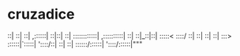 # cruzadice
::|    ::| ::| ,::::\::| ::|::| ::|  ::::::\::::::| ,::::\::::::|
::|    ::|_::|::|    :::::<  ::::/   ::| ::|  ::|  ::|    :::>   
::::::|`:::::| '::::/::| ::|  ::|    ::::::/::::::| '::::/::::::|"""


